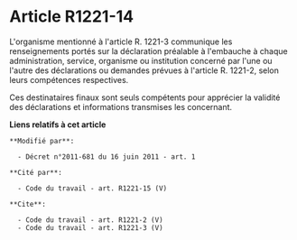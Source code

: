 # Article R1221-14

L'organisme mentionné à l'article R. 1221-3 communique les renseignements portés sur la déclaration préalable à l'embauche à
chaque administration, service, organisme ou institution concerné par l'une ou l'autre des déclarations ou demandes prévues à
l'article R. 1221-2, selon leurs compétences respectives. 

Ces destinataires finaux sont seuls compétents pour apprécier la validité des déclarations et informations transmises les
concernant.

**Liens relatifs à cet article**

	**Modifié par**:

	  - Décret n°2011-681 du 16 juin 2011 - art. 1

	**Cité par**:

	  - Code du travail - art. R1221-15 (V)

	**Cite**:

	  - Code du travail - art. R1221-2 (V)
	  - Code du travail - art. R1221-3 (V)
